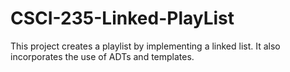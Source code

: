 # CSCI-235-Linked-PlayList
This project creates a playlist by implementing a linked list. It also incorporates the use of ADTs and templates.
